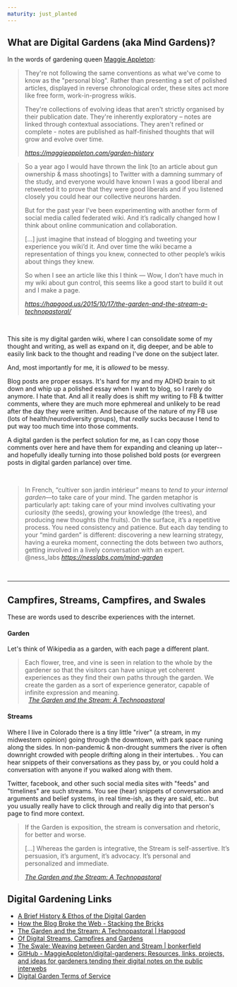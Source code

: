 ```yaml
---
maturity: just_planted
---
```


## What are **Digital Gardens** (aka **Mind Gardens**)?

In the words of gardening queen [Maggie Appleton](https://maggieappleton.com/):

<blockquote class="quoteback" darkmode="" data-title="A%20Brief%20History%20%26%20Ethos%20of%20the%20Digital%20Garden" data-author="" cite="https://maggieappleton.com/garden-history">
<p class="css-y4yo6t e110qc8d0">They're not following the same conventions as what we've come to know as the "personal blog". Rather than presenting a set of polished articles, displayed in reverse chronological order, these sites act more like free form, work-in-progress wikis.</p><p>They're collections of evolving ideas that aren't strictly organised by their publication date.  They're inherently exploratory – notes are linked through contextual associations.  They aren't refined or complete - notes are published as half-finished thoughts that will grow and evolve over time.</p>
 <footer> <cite><a href="https://maggieappleton.com/garden-history">https://maggieappleton.com/garden-history</a></cite></footer>
</blockquote>
 <script note="" src="https://cdn.jsdelivr.net/gh/Blogger-Peer-Review/quotebacks@1/quoteback.js"></script>


<blockquote class="quoteback" darkmode="" data-title="The%20Garden%20and%20the%20Stream%3A%20A%20Technopastoral" data-author="@wordpressdotcom" cite="https://hapgood.us/2015/10/17/the-garden-and-the-stream-a-technopastoral/">
<p class="c0">So a year ago I would have thrown the link [to an article about gun ownership &amp; mass shootings] to Twitter with a damning summary of the study, and everyone would have known I was a good liberal and retweeted it to prove that they were good liberals and if you listened closely you could hear our collective neurons harden.</p>
<p class="c0">But for the past year I’ve been experimenting with another form of social media called federated wiki. And it’s radically changed how I think about online communication and collaboration. </p>
<p class="c0">[...] just imagine that instead of blogging and tweeting your experience you wiki’d it. And over time the wiki became a representation of things you knew, connected to other people’s wikis about things they knew.</p>
<p class="c0">So when I see an article like this I think — Wow, I don’t have much in my wiki about gun control, this seems like a good start to build it out and I make a page.</p>
<footer><cite> <a href="https://hapgood.us/2015/10/17/the-garden-and-the-stream-a-technopastoral/">https://hapgood.us/2015/10/17/the-garden-and-the-stream-a-technopastoral/</a></cite></footer>
</blockquote>


<br>
	
This site is my digital garden wiki, where I can consolidate some of my thought and writing, as well as expand on it, dig deeper, and be able to easily link back to the thought and reading I've done on the subject later. 

And, most importantly for me, it is *allowed* to be messy.

Blog posts are proper essays. It's hard for my and my ADHD brain to sit down and whip up a polished essay when I want to blog, so I rarely do anymore. I hate that. And all it really does is shift my writing to FB & twitter comments, where they are much more ephmereal and unlikely to be read after the day they were written. And because of the nature of my FB use (lots of health/neurodiversity groups), that *really* sucks because I tend to put way too much time into those comments.

A digital garden is the perfect solution for me, as I can copy those comments over here and have them for expanding and cleaning up later-- and hopefully ideally turning into those polished bold posts (or evergreen posts in digital garden parlance) over time. 

<br>


<blockquote class="quoteback" darkmode="" data-title="You%20and%20your%20mind%20garden" data-author="@ness_labs" cite="https://nesslabs.com/mind-garden">
 In French, “cultiver son jardin intérieur” means to <em>tend to your internal garden</em>—to take care of your mind. The garden metaphor is particularly apt: taking care of your mind involves cultivating your curiosity (the seeds), growing your knowledge (the trees), and producing new thoughts (the fruits). On the surface, it’s a repetitive process. You need consistency and patience. But each day tending to your “mind garden” is different: discovering a new learning strategy, having a eureka moment, connecting the dots between two authors, getting involved in a lively conversation with an expert.
<footer>@ness_labs <cite><a href="https://nesslabs.com/mind-garden">https://nesslabs.com/mind-garden</a></cite></footer>
</blockquote>

<br>

---

## Campfires, Streams, Campfires, and Swales


These are words used to describe experiences with the internet. 

#### Garden

Let's think of Wikipedia as a garden, with each page a different plant.

<blockquote class="quoteback" darkmode="" data-title="The%20Garden%20and%20the%20Stream%3A%20A%20Technopastoral" data-author=" " cite="https://hapgood.us/2015/10/17/the-garden-and-the-stream-a-technopastoral/">
Each flower, tree, and vine is seen in relation to the whole by the gardener so that the visitors can have unique yet coherent experiences as they find their own paths through the garden. We create the garden as a sort of experience generator, capable of infinite expression and meaning.
<footer>  <cite><a href="https://hapgood.us/2015/10/17/the-garden-and-the-stream-a-technopastoral/">The Garden and the Stream: A Technopastoral</a></cite></footer>
</blockquote>
<script note="" src="https://cdn.jsdelivr.net/gh/Blogger-Peer-Review/quotebacks@1/quoteback.js"></script>

#### Streams

Where I live in Colorado there is a tiny little "river" (a stream, in my midwestern opinion) going through the downtown, with park space runing along the sides. In non-pandemic & non-drought summers the river is often downright crowded with people drifting along in their intertubes. . You can hear snippets of their conversations as they pass by, or you could hold a conversation with anyone if you walked along with them.

Twitter, facebook, and other such social media sites with "feeds" and "timelines" are such streams. You see (hear) snippets of conversation and arguments and belief systems, in real time-ish, as they are said, etc.. but you usually really have to click through and really dig into that person's page to find more context. 

<blockquote class="quoteback" darkmode="" data-title="The%20Garden%20and%20the%20Stream%3A%20A%20Technopastoral" data-author="@wordpressdotcom" cite="https://hapgood.us/2015/10/17/the-garden-and-the-stream-a-technopastoral/">
<p class="c0 c2">If the Garden is exposition, the stream is conversation and rhetoric, for better and worse.</p>
<p class="c0 c2">[...] Whereas the garden is integrative, the Stream is self-assertive. It’s persuasion, it’s argument, it’s advocacy. It’s personal and personalized and immediate.</p>
 <footer> <cite><a href="https://hapgood.us/2015/10/17/the-garden-and-the-stream-a-technopastoral/">The Garden and the Stream: A Technopastoral</a></cite></footer>
</blockquote>
<script note="" src="https://cdn.jsdelivr.net/gh/Blogger-Peer-Review/quotebacks@1/quoteback.js"></script>


## **Digital Gardening Links**

- [A Brief History &amp; Ethos of the Digital Garden](https://maggieappleton.com/garden-history)
- [How the Blog Broke the Web - Stacking the Bricks](https://stackingthebricks.com/how-blogs-broke-the-web/)
- [The Garden and the Stream: A Technopastoral | Hapgood](https://hapgood.us/2015/10/17/the-garden-and-the-stream-a-technopastoral/)
- [Of Digital Streams, Campfires and Gardens](https://tomcritchlow.com/2018/10/10/of-gardens-and-wikis/)
- [The Swale: Weaving between Garden and Stream | bonkerfield](https://bonkerfield.org/2020/05/swale-garden-stream/)
- [GitHub - MaggieAppleton/digital-gardeners: Resources, links, projects, and ideas for gardeners tending their digital notes on the public interwebs](https://github.com/MaggieAppleton/digital-gardeners)
- [Digital Garden Terms of Service](https://www.swyx.io/digital-garden-tos/)